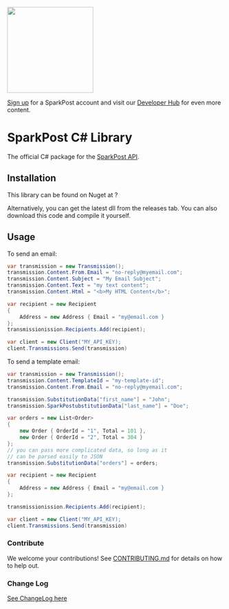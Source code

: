 <a href="https://www.sparkpost.com"><img src="https://www.sparkpost.com/sites/default/files/attachments/SparkPost_Logo_2-Color_Gray-Orange_RGB.svg" width="200px"/></a>

[Sign up](https://app.sparkpost.com/sign-up?src=Dev-Website&sfdcid=70160000000pqBb) for a SparkPost account and visit our [Developer Hub](https://developers.sparkpost.com) for even more content.

# SparkPost C# Library

The official C# package for the [SparkPost API](https://www.sparkpost.com/api).

## Installation

This library can be found on Nuget at ?

Alternatively, you can get the latest dll from the releases tab.  You can also download this code and compile it yourself.

## Usage

To send an email:

```c#
var transmission = new Transmission();
transmission.Content.From.Email = "no-reply@myemail.com";
transmission.Content.Subject = "My Email Subject";
transmission.Content.Text = "my text content";
transmission.Content.Html = "<b>My HTML Content</b>";

var recipient = new Recipient
{
    Address = new Address { Email = "my@email.com }
};
transmissionission.Recipients.Add(recipient);

var client = new Client("MY_API_KEY);
client.Transmissions.Send(transmission)

```

To send a template email:

```c#
var transmission = new Transmission();
transmission.Content.TemplateId = "my-template-id";
transmission.Content.From.Email = "no-reply@myemail.com";

transmission.SubstitutionData["first_name"] = "John";
transmission.SparkPostubstitutionData["last_name"] = "Doe";

var orders = new List<Order>
{
    new Order { OrderId = "1", Total = 101 },
    new Order { OrderId = "2", Total = 304 }
};
// you can pass more complicated data, so long as it
// can be parsed easily to JSON
transmission.SubstitutionData["orders"] = orders;

var recipient = new Recipient
{
    Address = new Address { Email = "my@email.com }
};

transmissionission.Recipients.Add(recipient);

var client = new Client("MY_API_KEY);
client.Transmissions.Send(transmission)

```

### Contribute

We welcome your contributions!  See [CONTRIBUTING.md](CONTRIBUTING.md) for details on how to help out.

### Change Log

[See ChangeLog here](CHANGELOG.md)
